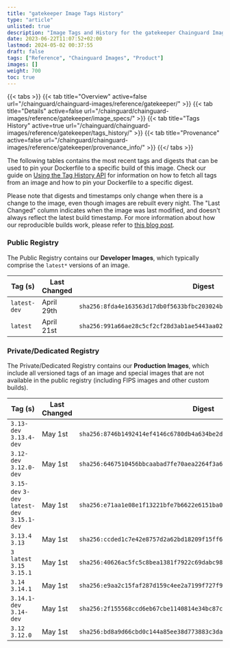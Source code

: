 ```yaml
---
title: "gatekeeper Image Tags History"
type: "article"
unlisted: true
description: "Image Tags and History for the gatekeeper Chainguard Image"
date: 2023-06-22T11:07:52+02:00
lastmod: 2024-05-02 00:37:55
draft: false
tags: ["Reference", "Chainguard Images", "Product"]
images: []
weight: 700
toc: true
---
```


{{< tabs >}}
{{< tab title="Overview" active=false url="/chainguard/chainguard-images/reference/gatekeeper/" >}}
{{< tab title="Details" active=false url="/chainguard/chainguard-images/reference/gatekeeper/image_specs/" >}}
{{< tab title="Tags History" active=true url="/chainguard/chainguard-images/reference/gatekeeper/tags_history/" >}}
{{< tab title="Provenance" active=false url="/chainguard/chainguard-images/reference/gatekeeper/provenance_info/" >}}
{{</ tabs >}}

The following tables contains the most recent tags and digests that can be used to pin your Dockerfile to a specific build of this image. Check our guide on [Using the Tag History API](/chainguard/chainguard-images/using-the-tag-history-api/) for information on how to fetch all tags from an image and how to pin your Dockerfile to a specific digest.

Please note that digests and timestamps only change when there is a change to the image, even though images are rebuilt every night. The "Last Changed" column indicates when the image was last modified, and doesn't always reflect the latest build timestamp. For more information about how our reproducible builds work, please refer to [this blog post](https://www.chainguard.dev/unchained/reproducing-chainguards-reproducible-image-builds).

### Public Registry
The Public Registry contains our **Developer Images**, which typically comprise the `latest*` versions of an image.

| Tag (s)       | Last Changed | Digest                                                                    |
|---------------|--------------|---------------------------------------------------------------------------|
|  `latest-dev` | April 29th   | `sha256:8fda4e163563d17db0f5633bfbc203024b348da4bb4c5ce34876bc91e02de90e` |
|  `latest`     | April 21st   | `sha256:991a66ae28c5cf2cf28d3ab1ae5443aa02e9cf23f83f4e49706236d8299682eb` |


### Private/Dedicated Registry
The Private/Dedicated Registry contains our **Production Images**, which include all versioned tags of an image and special images that are not available in the public registry (including FIPS images and other custom builds).

| Tag (s)                                       | Last Changed | Digest                                                                    |
|-----------------------------------------------|--------------|---------------------------------------------------------------------------|
|  `3.13-dev` `3.13.4-dev`                      | May 1st      | `sha256:8746b1492414ef4146c6780db4a634be2de2f4c00c926d82ab53f960b04854ce` |
|  `3.12-dev` `3.12.0-dev`                      | May 1st      | `sha256:6467510456bbcaabad7fe70aea2264f3a6d9b0347a4e7a478de2ea99f6a6a2d4` |
|  `3.15-dev` `3-dev` `latest-dev` `3.15.1-dev` | May 1st      | `sha256:e71aa1e08e1f13221bfe7b6622e6151ba07f59c15160a43651477e2b719a0c88` |
|  `3.13.4` `3.13`                              | May 1st      | `sha256:ccded1c7e42e8757d2a62bd18209f15ff6a9eed08d039eb06776b68249f0a865` |
|  `3` `latest` `3.15` `3.15.1`                 | May 1st      | `sha256:40626ac5fc5c8bea1381f7922c69dabc982b31ce16b676804a13c3e24314c128` |
|  `3.14` `3.14.1`                              | May 1st      | `sha256:e9aa2c15faf287d159c4ee2a7199f727f93bfd1d17e595e7dbad859fce265a68` |
|  `3.14.1-dev` `3.14-dev`                      | May 1st      | `sha256:2f155568ccd6eb67cbe1140814e34bc87c205c2f39ffcd46d7f4e95ec91f7aa3` |
|  `3.12` `3.12.0`                              | May 1st      | `sha256:bd8a9d66cbd0c144a85ee38d773883c3da654835263a0edcac90733874060fb5` |

